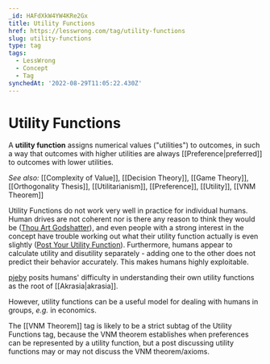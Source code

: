 ```yaml
---
_id: HAFdXkW4YW4KRe2Gx
title: Utility Functions
href: https://lesswrong.com/tag/utility-functions
slug: utility-functions
type: tag
tags:
  - LessWrong
  - Concept
  - Tag
synchedAt: '2022-08-29T11:05:22.430Z'
---
```


# Utility Functions

A **utility function** assigns numerical values ("utilities") to outcomes, in such a way that outcomes with higher utilities are always [[Preference|preferred]] to outcomes with lower utilities.

*See also:* [[Complexity of Value]], [[Decision Theory]], [[Game Theory]], [[Orthogonality Thesis]], [[Utilitarianism]], [[Preference]], [[Utility]], [[VNM Theorem]]

Utility Functions do not work very well in practice for individual humans. Human drives are not coherent nor is there any reason to think they would be ([Thou Art Godshatter](https://www.lesswrong.com/lw/l3/thou_art_godshatter/)), and even people with a strong interest in the concept have trouble working out what their utility function actually is even slightly ([Post Your Utility Function](https://www.lesswrong.com/lw/zv/post_your_utility_function/)). Furthermore, humans appear to calculate utility and disutility separately - adding one to the other does not predict their behavior accurately. This makes humans highly exploitable.

[pjeby](https://www.lesswrong.com/users/pjeby) posits humans' difficulty in understanding their own utility functions as the root of [[Akrasia|akrasia]].

However, utility functions can be a useful model for dealing with humans in groups, *e.g.* in economics.

The [[VNM Theorem]] tag is likely to be a strict subtag of the Utility Functions tag, because the VNM theorem establishes when preferences can be represented by a utility function, but a post discussing utility functions may or may not discuss the VNM theorem/axioms.
